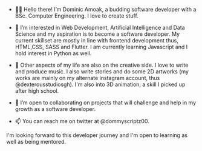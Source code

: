 - 👋🏽 Hello there! I’m Dominic Amoak, a budding software developer with a BSc. Computer Engineering. I love to create stuff.

- 👀 I’m interested in Web Development, Artificial Intelligence and Data Science and my aspiration is to become a software developer. My current skillset are mostly in line with     frontend development thus, HTML,CSS, SASS and Flutter. I am currently learning Javascript and I hold interest in Python as well.

- 🎹 Other aspects of my life are also on the creative side. I love to write and produce music. I also write stories and do some 2D artworks (my works are mainly on my alternate     instagram account, thus @dexterousstudiosgh). I'm also into 3D animation, a skill I picked up after high school.
 
- 💞️ I’m open to collaborating on projects that will challenge and help in my growth as a software developer.

- 📫 You can reach me on twitter at @dommyscriptz00.


I'm looking forward to this developer journey and I'm open to learning as well as being mentored.
